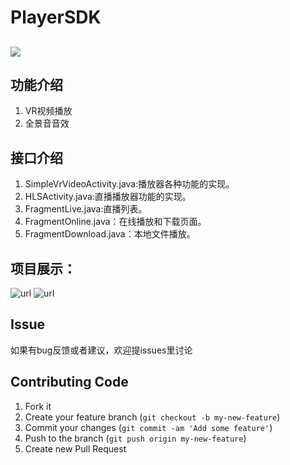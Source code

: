 # PlayerSDK

[![](https://jitpack.io/v/xieqiupeng/PlayerSDK.svg)](https://jitpack.io/#xieqiupeng/PlayerSDK)
-------------------
## 功能介绍
1. VR视频播放
2. 全景音音效
## 接口介绍
1. SimpleVrVideoActivity.java:播放器各种功能的实现。
2. HLSActivity.java:直播播放器功能的实现。
3. FragmentLive.java:直播列表。
4. FragmentOnline.java：在线播放和下载页面。
5. FragmentDownload.java：本地文件播放。
## 项目展示：
![url](https://github.com/xieqiupeng/TwirlingPlayerSDK/blob/master/images/0.png)
![url](https://github.com/xieqiupeng/TwirlingPlayerSDK/blob/master/images/1.png)
## Issue<br/>
如果有bug反馈或者建议，欢迎提issues里讨论<br/>
## Contributing Code
1. Fork it
2. Create your feature branch (`git checkout -b my-new-feature`)
3. Commit your changes (`git commit -am 'Add some feature'`)
4. Push to the branch (`git push origin my-new-feature`)
5. Create new Pull Request
